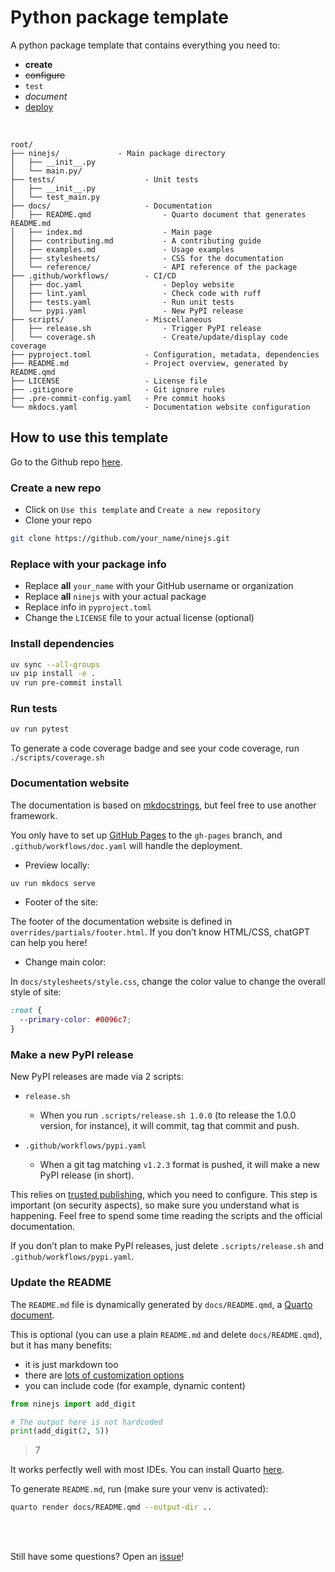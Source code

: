 # Python package template

A python package template that contains everything you need to:

- **create**
- ~~configure~~
- `test`
- _document_
- <u>deploy</u>

<br>

```
root/
├── ninejs/             - Main package directory
│   ├── __init__.py
│   └── main.py/
├── tests/                    - Unit tests
│   ├── __init__.py
│   └── test_main.py
├── docs/                     - Documentation
│   ├── README.qmd                - Quarto document that generates README.md
│   ├── index.md                  - Main page
│   ├── contributing.md           - A contributing guide
│   ├── examples.md               - Usage examples
│   ├── stylesheets/              - CSS for the documentation
│   └── reference/                - API reference of the package
├── .github/workflows/        - CI/CD
│   ├── doc.yaml                  - Deploy website
│   ├── lint.yaml                 - Check code with ruff
│   ├── tests.yaml                - Run unit tests
│   └── pypi.yaml                 - New PyPI release
├── scripts/                  - Miscellaneous
│   ├── release.sh                - Trigger PyPI release
│   └── coverage.sh               - Create/update/display code coverage
├── pyproject.toml            - Configuration, metadata, dependencies
├── README.md                 - Project overview, generated by README.qmd
├── LICENSE                   - License file
├── .gitignore                - Git ignore rules
├── .pre-commit-config.yaml   - Pre commit hooks
└── mkdocs.yaml               - Documentation website configuration
```

## How to use this template

Go to the Github repo [here](https://github.com/y-sunflower/python-package-template).

### Create a new repo

- Click on `Use this template` and `Create a new repository`
- Clone your repo

```bash
git clone https://github.com/your_name/ninejs.git
```

### Replace with your package info

- Replace **all** `your_name` with your GitHub username or organization
- Replace **all** `ninejs` with your actual package
- Replace info in `pyproject.toml`
- Change the `LICENSE` file to your actual license (optional)

### Install dependencies

```bash
uv sync --all-groups
uv pip install -e .
uv run pre-commit install
```

### Run tests

```bash
uv run pytest
```

To generate a code coverage badge and see your code coverage, run
`./scripts/coverage.sh`

### Documentation website

The documentation is based on
[mkdocstrings](https://mkdocstrings.github.io/), but feel free to use
another framework.

You only have to set up [GitHub Pages](https://pages.github.com/) to the
`gh-pages` branch, and `.github/workflows/doc.yaml` will handle the
deployment.

- Preview locally:

```bash
uv run mkdocs serve
```

- Footer of the site:

The footer of the documentation website is defined in
`overrides/partials/footer.html`. If you don’t know HTML/CSS, chatGPT
can help you here!

- Change main color:

In `docs/stylesheets/style.css`, change the color value to change the
overall style of site:

```css
:root {
  --primary-color: #0096c7;
}
```

### Make a new PyPI release

New PyPI releases are made via 2 scripts:

- `release.sh`

  - When you run `.scripts/release.sh 1.0.0` (to release the 1.0.0
    version, for instance), it will commit, tag that commit and push.

- `.github/workflows/pypi.yaml`

  - When a git tag matching `v1.2.3` format is pushed, it will make a
    new PyPI release (in short).

This relies on [trusted
publishing](https://docs.pypi.org/trusted-publishers/), which you need
to configure. This step is important (on security aspects), so make sure
you understand what is happening. Feel free to spend some time reading
the scripts and the official documentation.

If you don’t plan to make PyPI releases, just delete
`.scripts/release.sh` and `.github/workflows/pypi.yaml`.

### Update the README

The `README.md` file is dynamically generated by `docs/README.qmd`, a
[Quarto document](https://quarto.org/).

This is optional (you can use a plain `README.md` and delete
`docs/README.qmd`), but it has many benefits:

- it is just markdown too
- there are [lots of customization
  options](https://quarto.org/docs/authoring/markdown-basics.html)
- you can include code (for example, dynamic content)

```python
from ninejs import add_digit

# The output here is not hardcoded
print(add_digit(2, 5))
```

> 7

It works perfectly well with most IDEs. You can install Quarto
[here](https://quarto.org/docs/get-started/).

To generate `README.md`, run (make sure your venv is activated):

```bash
quarto render docs/README.qmd --output-dir ..
```

<br> <br>

Still have some questions? Open an
[issue](https://github.com/y-sunflower/python-package-template/issues)!
